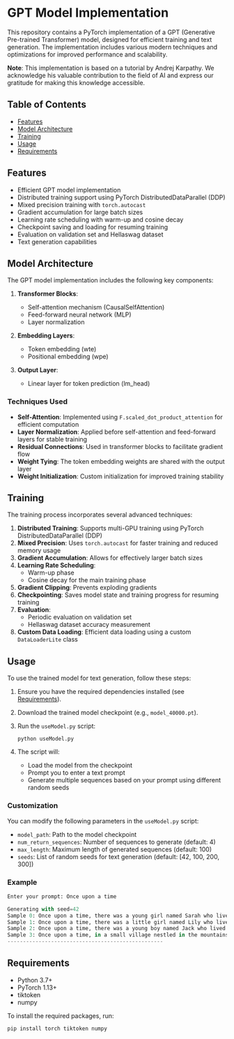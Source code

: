 # GPT Model Implementation

This repository contains a PyTorch implementation of a GPT (Generative Pre-trained Transformer) model, designed for efficient training and text generation. The implementation includes various modern techniques and optimizations for improved performance and scalability.

**Note**: This implementation is based on a tutorial by Andrej Karpathy. We acknowledge his valuable contribution to the field of AI and express our gratitude for making this knowledge accessible.

## Table of Contents
- [Features](#features)
- [Model Architecture](#model-architecture)
- [Training](#training)
- [Usage](#usage)
- [Requirements](#requirements)

## Features

- Efficient GPT model implementation
- Distributed training support using PyTorch DistributedDataParallel (DDP)
- Mixed precision training with `torch.autocast`
- Gradient accumulation for large batch sizes
- Learning rate scheduling with warm-up and cosine decay
- Checkpoint saving and loading for resuming training
- Evaluation on validation set and Hellaswag dataset
- Text generation capabilities

## Model Architecture

The GPT model implementation includes the following key components:

1. **Transformer Blocks**: 
   - Self-attention mechanism (CausalSelfAttention)
   - Feed-forward neural network (MLP)
   - Layer normalization

2. **Embedding Layers**:
   - Token embedding (wte)
   - Positional embedding (wpe)

3. **Output Layer**:
   - Linear layer for token prediction (lm_head)

### Techniques Used

- **Self-Attention**: Implemented using `F.scaled_dot_product_attention` for efficient computation
- **Layer Normalization**: Applied before self-attention and feed-forward layers for stable training
- **Residual Connections**: Used in transformer blocks to facilitate gradient flow
- **Weight Tying**: The token embedding weights are shared with the output layer
- **Weight Initialization**: Custom initialization for improved training stability

## Training

The training process incorporates several advanced techniques:

1. **Distributed Training**: Supports multi-GPU training using PyTorch DistributedDataParallel (DDP)
2. **Mixed Precision**: Uses `torch.autocast` for faster training and reduced memory usage
3. **Gradient Accumulation**: Allows for effectively larger batch sizes
4. **Learning Rate Scheduling**: 
   - Warm-up phase
   - Cosine decay for the main training phase
5. **Gradient Clipping**: Prevents exploding gradients
6. **Checkpointing**: Saves model state and training progress for resuming training
7. **Evaluation**: 
   - Periodic evaluation on validation set
   - Hellaswag dataset accuracy measurement
8. **Custom Data Loading**: Efficient data loading using a custom `DataLoaderLite` class

## Usage

To use the trained model for text generation, follow these steps:

1. Ensure you have the required dependencies installed (see [Requirements](#requirements)).

2. Download the trained model checkpoint (e.g., `model_40000.pt`).

3. Run the `useModel.py` script:

   ```
   python useModel.py
   ```

4. The script will:
   - Load the model from the checkpoint
   - Prompt you to enter a text prompt
   - Generate multiple sequences based on your prompt using different random seeds

### Customization

You can modify the following parameters in the `useModel.py` script:

- `model_path`: Path to the model checkpoint
- `num_return_sequences`: Number of sequences to generate (default: 4)
- `max_length`: Maximum length of generated sequences (default: 100)
- `seeds`: List of random seeds for text generation (default: [42, 100, 200, 300])

### Example

```python
Enter your prompt: Once upon a time

Generating with seed=42
Sample 0: Once upon a time, there was a young girl named Sarah who lived in a small village in the mountains. She loved to explore the forest around her home, and one day she discovered a hidden cave. Inside the cave, she found a mysterious old book
Sample 1: Once upon a time, there was a little girl named Lily who lived in a small cottage in the woods. She loved to explore the forest and make friends with the animals. One day, while walking through the trees, she stumbled upon a magical clearing
Sample 2: Once upon a time, there was a young boy named Jack who lived in a small village at the edge of a vast forest. He was known for his curiosity and love of adventure. One day, while exploring the woods, he stumbled upon an old, overgrown path
Sample 3: Once upon a time, in a small village nestled in the mountains, there lived a young boy named Timothy. He was known for his kind heart and love of nature. One day, while walking through the forest, he stumbled upon a hidden glade filled with
--------------------------------------------------
```

## Requirements

- Python 3.7+
- PyTorch 1.13+
- tiktoken
- numpy

To install the required packages, run:

```
pip install torch tiktoken numpy
```